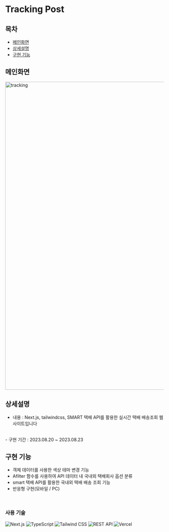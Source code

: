 # Tracking Post

## 목차
- [메인화면](#메인화면)
- [상세설명](#상세설명)
- [구현 기능](#구현-기능)


## 메인화면
<img width="980" alt="tracking" src="https://github.com/nahyunkim123/TrackingPostwithTypeScript/assets/142788257/88b41da9-4630-442d-adc7-6bff2ae44ac1">


## 상세설명
 - 내용 : Next.js, tailwindcss, SMART 택배 API를 활용한 실시간 택배 배송조회 웹사이트입니다
<br>
 - 구현 기간 :  2023.08.20 ~ 2023.08.23

## 구현 기능

- 객체 데이터를 사용한 색상 테마 변경 기능
- Afilter 함수를 사용하여  API 데이터 내 국내외 택배회사 옵션 분류
- smart 택배 API를 활용한 국내외 택배 배송 조회 기능
- 반응형 구현(모바일 / PC)
  

<br>

### 사용 기술

 ![Next.js](https://img.shields.io/badge/Next.js-000000?style=for-the-badge&logo=next.js&logoColor=white)
 ![TypeScript](<https://img.shields.io/badge/typescript-%23007ACC.svg?style=for-the-badge&logo=typescript&logoColor=white>)
 ![Tailwind CSS](https://img.shields.io/badge/Tailwind%20CSS-38B2AC?style=for-the-badge&logo=tailwind-css&logoColor=white)
 ![REST API](https://img.shields.io/badge/REST_API-FF7F50?style=for-the-badge&logo=api&logoColor=white)
 ![Vercel](https://img.shields.io/badge/vercel-%23000000.svg?style=for-the-badge&logo=vercel&logoColor=white)

